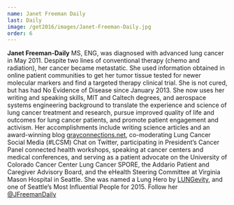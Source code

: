 ```yaml
---
name: Janet Freeman Daily
last: Daily
image: /get2016/images/Janet-Freeman-Daily.jpg
order: 6
---
```


**Janet Freeman-Daily** MS, ENG, was diagnosed with advanced lung cancer in May 2011.  Despite two lines of conventional therapy (chemo and radiation), her cancer became metastatic.  She used information obtained in online patient communities to get her tumor tissue tested for newer molecular markers and find a targeted therapy clinical trial.  She is not cured, but has had No Evidence of Disease since January 2013.  She now uses her writing and speaking skills, MIT and Caltech degrees, and aerospace systems engineering background to translate the experience and science of lung cancer treatment and research, pursue improved quality of life and outcomes for lung cancer patients, and promote patient engagement and activism. Her accomplishments include writing science articles and an award-winning blog [grayconnections.net](http://grayconnections.net), co-moderating Lung Cancer Social Media (#LCSM) Chat on Twitter, participating in President’s Cancer Panel connected health workshops, speaking at cancer centers and medical conferences, and serving as a patient advocate on the University of Colorado Cancer Center Lung Cancer SPORE, the Addario Patient and Caregiver Advisory Board, and the eHealth Steering Committee at Virginia Mason Hospital in Seattle. She was named a Lung Hero by [LUNGevity](http://www.lungevity.org), and one of Seattle’s Most Influential People for 2015. Follow her [@JFreemanDaily](https://twitter.com/JFreemanDaily)
